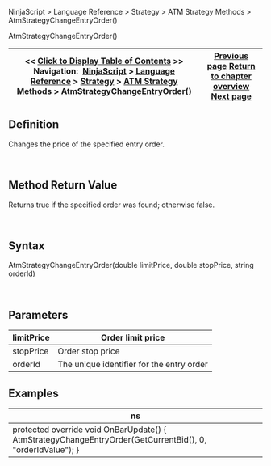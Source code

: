 ﻿


NinjaScript \> Language Reference \> Strategy \> ATM Strategy Methods \> AtmStrategyChangeEntryOrder()






















AtmStrategyChangeEntryOrder()







| \<\< [Click to Display Table of Contents](atmstrategychangeentryorder.md) \>\> **Navigation:**     [NinjaScript](ninjascript.md) \> [Language Reference](language_reference_wip.md) \> [Strategy](strategy.md) \> [ATM Strategy Methods](atm_strategy_methods.md) \> AtmStrategyChangeEntryOrder() | [Previous page](atmstrategycancelentryorder.md) [Return to chapter overview](atm_strategy_methods.md) [Next page](atmstrategychangestoptarget.md) |
| --- | --- |











## Definition


Changes the price of the specified entry order.


 


## Method Return Value


Returns true if the specified order was found; otherwise false.


 


## Syntax


AtmStrategyChangeEntryOrder(double limitPrice, double stopPrice, string orderId)


 


## 


## Parameters




| limitPrice | Order limit price |
| --- | --- |
| stopPrice | Order stop price |
| orderId | The unique identifier for the entry order |



## 


## 


## Examples




| ns |
| --- |
| protected override void OnBarUpdate() {      AtmStrategyChangeEntryOrder(GetCurrentBid(), 0, "orderIdValue"); } |









